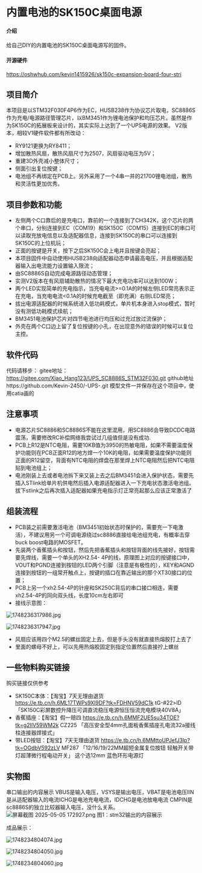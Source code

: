 # 内置电池的SK150C桌面电源

#### 介绍
给自己DIY的内置电池的SK150C桌面电源写的固件。

#### 开源硬件
 https://oshwhub.com/kevin1415926/sk150c-expansion-board-four-stri

## 项目简介
本项目是以STM32F030F4P6作为EC，HUSB238作为协议芯片取电，SC8886S作为充电/电源路径管理芯片，以BM3451作为锂电池保护和均压芯片。虽然是作为SK150C的拓展板来设计的，其实实际上达到了一个UPS电源的效果。
V2版本，相较V1硬件软件都有所改动：
* RY9121更换为RY8411；
* 增加散热风扇，散热风扇尺寸为2507，风扇驱动电压为5V；
* 重建3D外壳减小整体尺寸；
* 侧面引出复位按键；
* 电池组不再绑定在PCB上。另外采用了一个4串一并的21700锂电池组，散热和灵活性更加优秀。

## 项目参数和功能

* 左侧两个C口靠后的是充电口，靠前的一个连接到了CH342K，这个芯片的两个串口，分别连接到EC（COM19）和SK150C（COM15）连接到EC的串口可以读取充放电信息以及适配器信息，连接到SK150C的串口可以连接到SK150C的上位机玩；
* 正面的按键是开关，按下之后SK150C会上电并且按键会亮起；
* 本项目固件中自动使用HUSB238向适配器动态申请最高电压，并且根据适配器输入出电流能力设置输入限流；
* 由SC8886S自动完成电源路径动态管理；
* 实测V2版本在有风扇辅助散热的情况下最大充电功率可以达到100W；
* 两个LED实现简单的充电指示，当充电电流>=0.1A的时候左侧LED常亮表示正在充电，当充电电流<0.1A的时候充电截至（即充满）右侧LED常亮；
* 拔出电源适配器的时候系统进入低功耗模式，单片机本身进入stop模式，暂时没有测低功耗模式续航；
* BM3451电池保护芯片对四节电池进行均压和过充过放过流保护；
* 外壳在两个C口边上留了复位按键的小孔，在出现意外的错误的时候可以复位主控。


## 软件代码
代码请移步：
gitee地址：https://gitee.com/Xiao_Hang123/UPS_SC8886S_STM32F030.git
github地址https://github.com/Kevin-2450/-UPS-.git
模型文件一并保存在这个项目中，使用catia画的

## 注意事项

* 电源芯片SC8886和SC8886S不能在这里混用，用SC8886会导致DCDC电路震荡，需要修改RC补偿网络我尝试过几组值但是没有成功.
* PCB上R12是NTC电阻，需要10KB值为3950的热敏电阻，如果不需要温度保护功能则在PCB正面R12的地方焊一个10K的电阻，如果需要温度保护功能则正面的R12留空，背面有NTC电阻的焊盘在那里焊上NTC电阻然后把NTC电阻贴到电池组上；
* 电池刚装上去或者电池拆下来又装上去之后BM3451会进入保护状态，需要先插入STlink给单片机供电然后插入电源适配器进入一下充电状态激活电池组。拔下stlink之后再次插入适配器如果充电指示灯正常亮起那么应该正常激活了


## 组装流程
* PCB装之前需要激活电池（BM3451初始状态时保护的，需要充一下电激活），不建议用另一个可调电源绕过sc8886直接给电池组充电，有概率击穿buck boost电路的MOSFET。
* 先装两个香蕉插头和按钮，然后先把香蕉插头和按钮背面的线先接好，按钮需要先焊线，需要一个单头的XH2.54- 4P的线，原理图上对应的按键接口中，VOUT和PGND连接到按钮的LED两个引脚（注意是有极性的），KEY和AGND连接到按钮的一组常开触点上，按键的插口在靠近输出的那个XT30接口的位置；
* PCB上另一个xh2.54-4P的针座和SK250C背后的串口接口相连，需要xh2.54-4P的同向双头线，长度10cm左右即可
* 接线示意图：

![1748236317986.jpg](https://image.lceda.cn/oshwhub/pullImage/98c144fcc6b748ca96a9f34d70833a4b.jpg)


![1748236317947.jpg](https://image.lceda.cn/oshwhub/pullImage/025024f7e2c44404862710f932822474.jpg)
* 风扇应该用四个M2.5的螺丝固定上去，但是手头没有就直接热熔胶打上去了
* 里面的螺母不好上，可以先用热熔胶固定到指定位置然后直接拧上螺丝

## 一些物料购买链接
   购买链接仅供参考
* SK150C本体：【淘宝】7天无理由退货 https://e.tb.cn/h.6ML17TWPs9Xl9DF?tk=FDHNV59dC1k tG-#22>lD 「SK150C彩屏数控升降压可调直流稳压电源恒压恒流充电模块40V8A」
* 香蕉插座：【淘宝】假一赔四 https://e.tb.cn/h.6MMF2UE5su34TOE?tk=g2IlV59WM2k CZ225 「高压安全型4mm孔面板香蕉插座孔电流32a接线柱连接器焊接式」
* 带LED按钮：【淘宝】7天无理由退货 https://e.tb.cn/h.6MMttoUPJefJ3lp?tk=OGdbV592zLV MF287 「12/16/19/22MM超短金属复位按钮 轻触开关带灯超薄微行程电动开关」
这个选12mm 蓝色环形电源灯


## 实物图
串口输出的内容展示
VBUS是输入电压，VSYS是输出电压，VBAT是电池电压IIN是从适配器输入的电流ICHG是电池充电电流，IDCHG是电池放电电流 CMPIN是sc8886S的独立比较器输入电压，没什么关系。
![屏幕截图 2025-05-05 172927.png](https://image.lceda.cn/oshwhub/pullImage/42b6cc3dea4d403bad1e2d3900679f66.png)
图1：stm32输出的内容展示


成品展示：

![1748234804074.jpg](https://image.lceda.cn/oshwhub/pullImage/e373c098e3ec4c03916e6468094f39e1.jpg)

![1748234804050.jpg](https://image.lceda.cn/oshwhub/pullImage/29cc75d9957d42678025b6f5413a8d59.jpg)

![1748234804060.jpg](https://image.lceda.cn/oshwhub/pullImage/ff4741140d49451dbbc82a5d2f445e91.jpg)
